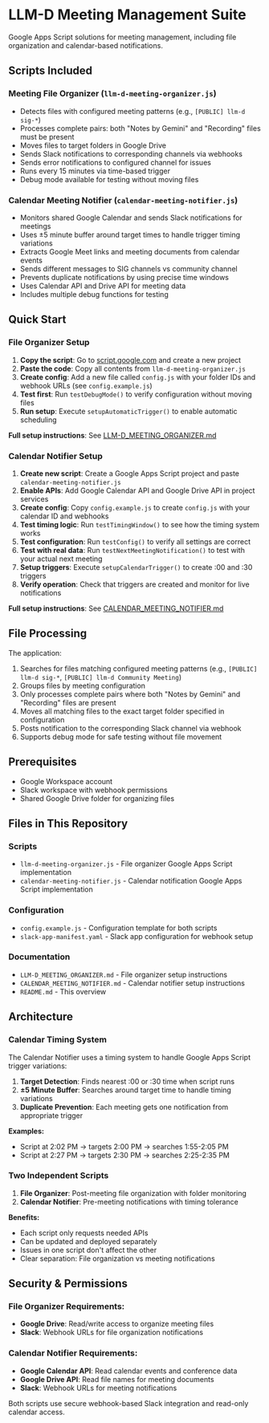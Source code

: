 # LLM-D Meeting Management Suite

Google Apps Script solutions for meeting management, including file organization and calendar-based notifications.

## Scripts Included

### Meeting File Organizer (`llm-d-meeting-organizer.js`)
- Detects files with configured meeting patterns (e.g., `[PUBLIC] llm-d sig-*`)
- Processes complete pairs: both "Notes by Gemini" and "Recording" files must be present
- Moves files to target folders in Google Drive
- Sends Slack notifications to corresponding channels via webhooks
- Sends error notifications to configured channel for issues
- Runs every 15 minutes via time-based trigger
- Debug mode available for testing without moving files

### Calendar Meeting Notifier (`calendar-meeting-notifier.js`)
- Monitors shared Google Calendar and sends Slack notifications for meetings
- Uses ±5 minute buffer around target times to handle trigger timing variations
- Extracts Google Meet links and meeting documents from calendar events
- Sends different messages to SIG channels vs community channel
- Prevents duplicate notifications by using precise time windows
- Uses Calendar API and Drive API for meeting data
- Includes multiple debug functions for testing

## Quick Start

### File Organizer Setup
1. **Copy the script**: Go to [script.google.com](https://script.google.com) and create a new project
2. **Paste the code**: Copy all contents from `llm-d-meeting-organizer.js`
3. **Create config**: Add a new file called `config.js` with your folder IDs and webhook URLs (see `config.example.js`)
4. **Test first**: Run `testDebugMode()` to verify configuration without moving files
5. **Run setup**: Execute `setupAutomaticTrigger()` to enable automatic scheduling

**Full setup instructions**: See [LLM-D_MEETING_ORGANIZER.md](./LLM-D_MEETING_ORGANIZER.md)

### Calendar Notifier Setup
1. **Create new script**: Create a Google Apps Script project and paste `calendar-meeting-notifier.js`
2. **Enable APIs**: Add Google Calendar API and Google Drive API in project services
3. **Create config**: Copy `config.example.js` to create `config.js` with your calendar ID and webhooks
4. **Test timing logic**: Run `testTimingWindow()` to see how the timing system works
5. **Test configuration**: Run `testConfig()` to verify all settings are correct
6. **Test with real data**: Run `testNextMeetingNotification()` to test with your actual next meeting
7. **Setup triggers**: Execute `setupCalendarTrigger()` to create :00 and :30 triggers
8. **Verify operation**: Check that triggers are created and monitor for live notifications

**Full setup instructions**: See [CALENDAR_MEETING_NOTIFIER.md](./CALENDAR_MEETING_NOTIFIER.md)

## File Processing

The application:

1. Searches for files matching configured meeting patterns (e.g., `[PUBLIC] llm-d sig-*`, `[PUBLIC] llm-d Community Meeting`)
2. Groups files by meeting configuration
3. Only processes complete pairs where both "Notes by Gemini" and "Recording" files are present
4. Moves all matching files to the exact target folder specified in configuration
5. Posts notification to the corresponding Slack channel via webhook
6. Supports debug mode for safe testing without file movement

## Prerequisites

- Google Workspace account
- Slack workspace with webhook permissions
- Shared Google Drive folder for organizing files

## Files in This Repository

### Scripts
- `llm-d-meeting-organizer.js` - File organizer Google Apps Script implementation
- `calendar-meeting-notifier.js` - Calendar notification Google Apps Script implementation

### Configuration
- `config.example.js` - Configuration template for both scripts
- `slack-app-manifest.yaml` - Slack app configuration for webhook setup

### Documentation
- `LLM-D_MEETING_ORGANIZER.md` - File organizer setup instructions
- `CALENDAR_MEETING_NOTIFIER.md` - Calendar notifier setup instructions
- `README.md` - This overview

## Architecture

### Calendar Timing System

The Calendar Notifier uses a timing system to handle Google Apps Script trigger variations:

1. **Target Detection**: Finds nearest :00 or :30 time when script runs
2. **±5 Minute Buffer**: Searches around target time to handle timing variations  
3. **Duplicate Prevention**: Each meeting gets one notification from appropriate trigger

**Examples:**
- Script at 2:02 PM → targets 2:00 PM → searches 1:55-2:05 PM
- Script at 2:27 PM → targets 2:30 PM → searches 2:25-2:35 PM

### Two Independent Scripts

1. **File Organizer**: Post-meeting file organization with folder monitoring
2. **Calendar Notifier**: Pre-meeting notifications with timing tolerance

**Benefits:**
- Each script only requests needed APIs
- Can be updated and deployed separately
- Issues in one script don't affect the other
- Clear separation: File organization vs meeting notifications

## Security & Permissions

### File Organizer Requirements:
- **Google Drive**: Read/write access to organize meeting files
- **Slack**: Webhook URLs for file organization notifications

### Calendar Notifier Requirements:
- **Google Calendar API**: Read calendar events and conference data
- **Google Drive API**: Read file names for meeting documents  
- **Slack**: Webhook URLs for meeting notifications

Both scripts use secure webhook-based Slack integration and read-only calendar access.
